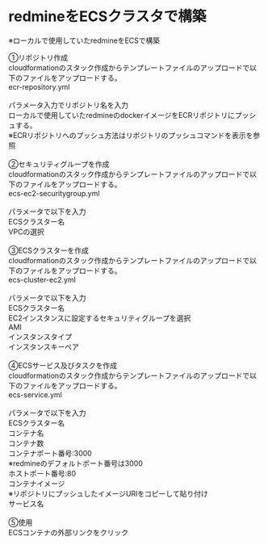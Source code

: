 # redmineをECSクラスタで構築
※ローカルで使用していたredmineをECSで構築

①リポジトリ作成<br>
cloudformationのスタック作成からテンプレートファイルのアップロードで以下のファイルをアップロードする。<br>
ecr-repository.yml<br>
<br>
パラメータ入力でリポジトリ名を入力<br>
ローカルで使用していたredmineのdockerイメージをECRリポジトリにプッシュする。<br>
※ECRリポジトリへのプッシュ方法はリポジトリのプッシュコマンドを表示を参照<br>
<br>
②セキュリティグループを作成　<br>
cloudformationのスタック作成からテンプレートファイルのアップロードで以下のファイルをアップロードする。<br>
ecs-ec2-securitygroup.yml<br>
<br>
パラメータで以下を入力<br>
ECSクラスター名<br>
VPCの選択<br>
<br>
③ECSクラスターを作成　<br>
cloudformationのスタック作成からテンプレートファイルのアップロードで以下のファイルをアップロードする。<br>
ecs-cluster-ec2.yml<br>
<br>
パラメータで以下を入力<br>
ECSクラスター名<br>
EC2インスタンスに設定するセキュリティグループを選択<br>
AMI<br>
インスタンスタイプ<br>
インスタンスキーペア<br>
<br>
④ECSサービス及びタスクを作成<br>
cloudformationのスタック作成からテンプレートファイルのアップロードで以下のファイルをアップロードする。<br>
ecs-service.yml<br>
<br>
パラメータで以下を入力<br>
ECSクラスター名<br>
コンテナ名<br>
コンテナ数<br>
コンテナポート番号:3000<br>
※redmineのデフォルトポート番号は3000<br>
ホストポート番号:80<br>
コンテナイメージ<br>
※リポジトリにプッシュしたイメージURIをコピーして貼り付け<br>
サービス名<br>
<br>
⑤使用<br>
ECSコンテナの外部リンクをクリック<br>
